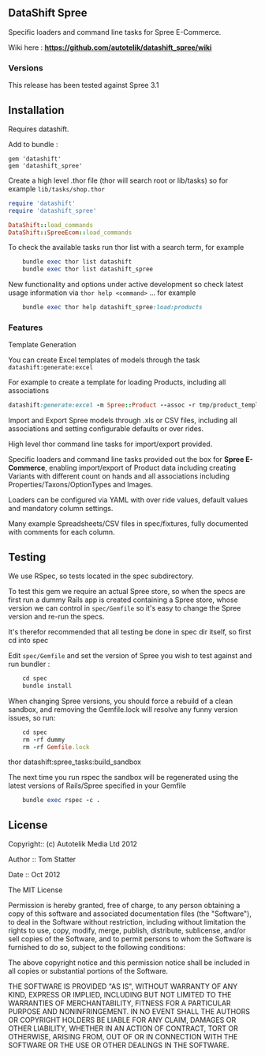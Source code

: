##  DataShift Spree

Specific loaders and command line tasks for Spree E-Commerce.

Wiki here : **https://github.com/autotelik/datashift_spree/wiki**

### Versions

This release has been tested against Spree 3.1

## Installation

Requires datashift.

Add to bundle :

    gem 'datashift'
    gem 'datashift_spree'

Create a high level .thor file (thor will search root or lib/tasks) so for example `lib/tasks/shop.thor`

```ruby
require 'datashift'
require 'datashift_spree'

DataShift::load_commands
DataShift::SpreeEcom::load_commands
```

To check the available tasks run thor list with a search term, for example

```ruby
    bundle exec thor list datashift
    bundle exec thor list datashift_spree
```

New functionality and options under active development so check latest
usage information via ```thor help <command>``` ... for example

```ruby
    bundle exec thor help datashift_spree:load:products
```

### Features

Template Generation

You can create Excel templates of models through the task `datashift:generate:excel`

For example to create a template for loading Products, including all associations

```ruby
datashift:generate:excel -m Spree::Product --assoc -r tmp/product_template.xls
```

Import and Export Spree models through .xls or CSV  files, including
all associations and setting configurable defaults or over rides.

High level thor command line tasks for import/export provided.

Specific loaders and command line tasks provided out the box for **Spree E-Commerce**, 
enabling import/export of Product data including creating Variants with different
 count on hands and all associations including Properties/Taxons/OptionTypes and Images.

Loaders can be configured via YAML with over ride values, default values and mandatory column settings.

Many example Spreadsheets/CSV files in spec/fixtures, fully documented with comments for each column.


## Testing

We use RSpec, so tests located in the spec subdirectory.

To test this gem we require an actual Spree store, so when the specs are first run 
a dummy Rails app is created containing a Spree store, whose version we can control in `spec/Gemfile`
so it's easy to change the Spree version and re-run the specs.

It's therefor recommended that all testing be done in spec dir itself, so first cd into spec

Edit `spec/Gemfile` and set the version of Spree you wish to test against and run bundler :

```ruby 
    cd spec
    bundle install
```

When changing Spree versions, you should force a rebuild of a clean sandbox, and removing the Gemfile.lock will 
resolve any funny version issues, so  run:

```ruby 
    cd spec
    rm -rf dummy
    rm -rf Gemfile.lock
```

thor datashift:spree_tasks:build_sandbox


The next time you run rspec the sandbox will be regenerated using the latest versions of Rails/Spree specified in your Gemfile

```ruby 
    bundle exec rspec -c .
```

## License

Copyright:: (c) Autotelik Media Ltd 2012

Author ::   Tom Statter

Date ::     Oct 2012

The MIT License

Permission is hereby granted, free of charge, to any person obtaining a copy
of this software and associated documentation files (the "Software"), to deal
in the Software without restriction, including without limitation the rights
to use, copy, modify, merge, publish, distribute, sublicense, and/or sell
copies of the Software, and to permit persons to whom the Software is
furnished to do so, subject to the following conditions:

The above copyright notice and this permission notice shall be included in
all copies or substantial portions of the Software.

THE SOFTWARE IS PROVIDED "AS IS", WITHOUT WARRANTY OF ANY KIND, EXPRESS OR
IMPLIED, INCLUDING BUT NOT LIMITED TO THE WARRANTIES OF MERCHANTABILITY,
FITNESS FOR A PARTICULAR PURPOSE AND NONINFRINGEMENT. IN NO EVENT SHALL THE
AUTHORS OR COPYRIGHT HOLDERS BE LIABLE FOR ANY CLAIM, DAMAGES OR OTHER
LIABILITY, WHETHER IN AN ACTION OF CONTRACT, TORT OR OTHERWISE, ARISING FROM,
OUT OF OR IN CONNECTION WITH THE SOFTWARE OR THE USE OR OTHER DEALINGS IN
THE SOFTWARE.
